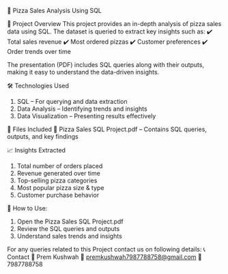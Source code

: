 🍕 Pizza Sales Analysis Using SQL


📌 Project Overview
This project provides an in-depth analysis of pizza sales data using SQL. The dataset is queried to extract key insights such as:
 ✔️ Total sales revenue
 ✔️ Most ordered pizzas
 ✔️ Customer preferences
 ✔️ Order trends over time

The presentation (PDF) includes SQL queries along with their outputs, making it easy to understand the data-driven insights.

🛠️ Technologies Used
 1. SQL – For querying and data extraction
 2. Data Analysis – Identifying trends and insights
 3. Data Visualization – Presenting results effectively


📂 Files Included
📄 Pizza Sales SQL Project.pdf – Contains SQL queries, outputs, and key findings


📈 Insights Extracted
  1. Total number of orders placed
  2. Revenue generated over time
  3. Top-selling pizza categories
  4. Most popular pizza size & type
  5. Customer purchase behavior

     
🚀 How to Use: 
 1. Open the Pizza Sales SQL Project.pdf
 2. Review the SQL queries and outputs
 3. Understand sales trends and insights

 
 For any queries related to this Project contact us on following details: 
📞 Contact
👤 Prem Kushwah
📧 premkushwah7987788758@gmail.com
📱 7987788758

